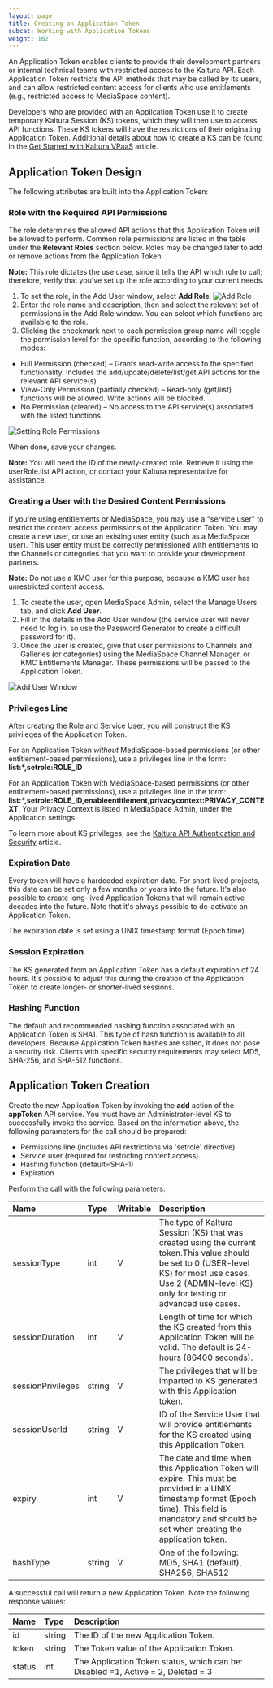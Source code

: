 ```yaml
---
layout: page
title: Creating an Application Token
subcat: Working with Application Tokens
weight: 102
---
```


An Application Token enables clients to provide their development partners or internal technical teams with restricted access to the Kaltura API. Each Application Token restricts the API methods that may be called by its users, and can allow restricted content access for clients who use entitlements (e.g., restricted access to MediaSpace content).

Developers who are provided with an Application Token use it to create temporary Kaltura Session (KS) tokens, which they will then use to access API functions. These KS tokens will have the restrictions of their originating Application Token. Additional details about how to create a KS can be found in the [Get Started with Kaltura VPaaS](/api-docs/VPaaS-API-Getting-Started/Getting-Started-VPaaS-API.html) article. 

## Application Token Design  

The following attributes are built into the Application Token:

### Role with the Required API Permissions  

The role determines the allowed API actions that this Application Token will be allowed to perform. Common role permissions are listed in the table under the **Relevant Roles** section below. Roles may be changed later to add or remove actions from the Application Token.

**Note:** This role dictates the use case, since it tells the API which role to call; therefore, verify that you've set up the role according to your current needs.

1. To set the role, in the Add User window, select **Add Role**. 
 ![Add Role](assets/images/roles1.PNG)
2. Enter the role name and description, then and select the relevant set of permissions in the Add Role window. You can select which functions are available to the role. 
3. Clicking the checkmark next to each permission group name will toggle the permission level for the specific function, according to the following modes:

 * Full Permission (checked) – Grants read-write access to the specified functionality. Includes the add/update/delete/list/get API actions for the relevant API service(s).
 * View-Only Permission (partially checked) – Read-only (get/list) functions will be allowed. Write actions will be blocked.
 * No Permission (cleared) – No access to the API service(s) associated with the listed functions.

 ![Setting Role Permissions](assets/images/roles2.PNG)

When done, save your changes.

**Note:** You will need the ID of the newly-created role. Retrieve it using the userRole.list API action, or contact your Kaltura representative for assistance.

### Creating a User with the Desired Content Permissions   

If you're using entitlements or MediaSpace, you may use a "service user" to restrict the content access permissions of the Application Token. You may create a new user, or use an existing user entity (such as a MediaSpace user). This user entity must be correctly permissioned with entitlements to the Channels or categories that you want to provide your development partners.

**Note:** Do not use a KMC user for this purpose, because a KMC user has unrestricted content access.

1. To create the user, open MediaSpace Admin, select the Manage Users tab, and click **Add User**. 
2. Fill in the details in the Add User window (the service user will never need to log in, so use the Password Generator to create a difficult password for it). 
3. Once the user is created, give that user permissions to Channels and Galleries (or categories) using the MediaSpace Channel Manager, or KMC Entitlements Manager. These permissions will be passed to the Application Token.

![Add User Window](assets/images/adduser1.png)


### Privileges Line

After creating the Role and Service User, you will construct the KS privileges of the Application Token.

For an Application Token *without* MediaSpace-based permissions (or other entitlement-based permissions), use a privileges line in the form: **list:\*,setrole:ROLE_ID**

For an Application Token with MediaSpace-based permissions (or other entitlement-based permissions), use a privileges line in the form: **list:\*,setrole:ROLE_ID,enableentitlement,privacycontext:PRIVACY_CONTEXT**. Your Privacy Context is listed in MediaSpace Admin, under the Application settings.

To learn more about KS privileges, see the [Kaltura API Authentication and Security](/api-docs/VPaaS-API-Getting-Started/Kaltura_API_Authentication_and_Security.html) article.

### Expiration Date

Every token will have a hardcoded expiration date. For short-lived projects, this date can be set only a few months or years into the future. It's also possible to create long-lived Application Tokens that will remain active decades into the future. Note that it's always possible to de-activate an Application Token.

The expiration date is set using a UNIX timestamp format (Epoch time).

### Session Expiration

The KS generated from an Application Token has a default expiration of 24 hours. It's possible to adjust this during the creation of the Application Token to create longer- or shorter-lived sessions.

### Hashing Function  

The default and recommended hashing function associated with an Application Token is SHA1. This type of hash function is available to all developers. Because Application Token hashes are salted, it does not pose a security risk. Clients with specific security requirements may select MD5, SHA-256, and SHA-512 functions.

## Application Token Creation

Create the new Application Token by invoking the **add** action of the **appToken** API service. You must have an Administrator-level KS to successfully invoke the service. Based on the information above, the following parameters for the call should be prepared:

* Permissions line (includes API restrictions via 'setrole' directive)
* Service user (required for restricting content access)
* Hashing function (default=SHA-1)
* Expiration 

Perform the call with the following parameters:

| Name        | Type | Writable | Description|
|:------------ |:------------------|:------------------|:------------------|
| sessionType  | int | V         |	The type of Kaltura Session (KS) that was created using the current token.This value should be set to 0 (USER-level KS) for most use cases. Use 2 (ADMIN-level KS) only for testing or advanced use cases. |
| sessionDuration  | int | V         |	Length of time for which the KS created from this Application Token will be valid. The default is 24-hours (86400 seconds). | 
| sessionPrivileges  | string | V         |	The privileges that will be imparted to KS generated with this Application token. |
| sessionUserId  | string | V         |	ID of the Service User that will provide entitlements for the KS created using this Application Token.  | 
| expiry  | int | V         |	The date and time when this Application Token will expire. This must be provided in a UNIX timestamp format (Epoch time). This field is mandatory and should be set when creating the application token. | 
| hashType  | string | V         |	One of the following:	MD5, SHA1 (default), SHA256, SHA512| 

A successful call will return a new Application Token. Note the following response values:

| Name        | Type  | Description|
|:------------ |:------------------|:------------------|
| id  | string | The ID of the new Application Token.  | 
| token  | string |	The Token value of the Application Token. | 
| status  | int | The Application Token status, which can be: Disabled =1, Active = 2, Deleted = 3 |
